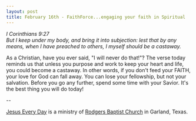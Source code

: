 ```yaml
---
layout: post
title: February 16th - FaithForce...engaging your faith in Spiritual
---
```


_I Corinthians 9:27  
But I keep under my body, and bring it into subjection: lest that by
any means, when I have preached to others, I myself should be a
castaway._

As a Christian, have you ever said, "I will never do that!"? The
verse today reminds us that unless you purpose and work to keep your
heart and life, you could become a castaway. In other words, if you
don't feed your FAITH, your love for God can fall away. You can lose
your fellowship, but not your salvation. Before you go any further,
spend some time with your Savior. It's the best thing you will do
today!

 --

<a href=http://jesuseveryday.net>Jesus Every Day</a> is a ministry of <a href=http://rodgersbaptist.net>Rodgers Baptist Church</a> in Garland, Texas.
